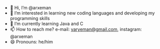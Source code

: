 - 👋 Hi, I’m @arxeman
- 👀 I’m interested in learning new coding languages and developing my programming skills
- 🌱 I’m currently learning Java and C
- 📫 How to reach me? e-mail: varyeman@gmail.com, instagram: @arxeman
- 😄 Pronouns: he/him


<!---
arxeman/arxeman is a ✨ special ✨ repository because its `README.md` (this file) appears on your GitHub profile.
You can click the Preview link to take a look at your changes.
--->
